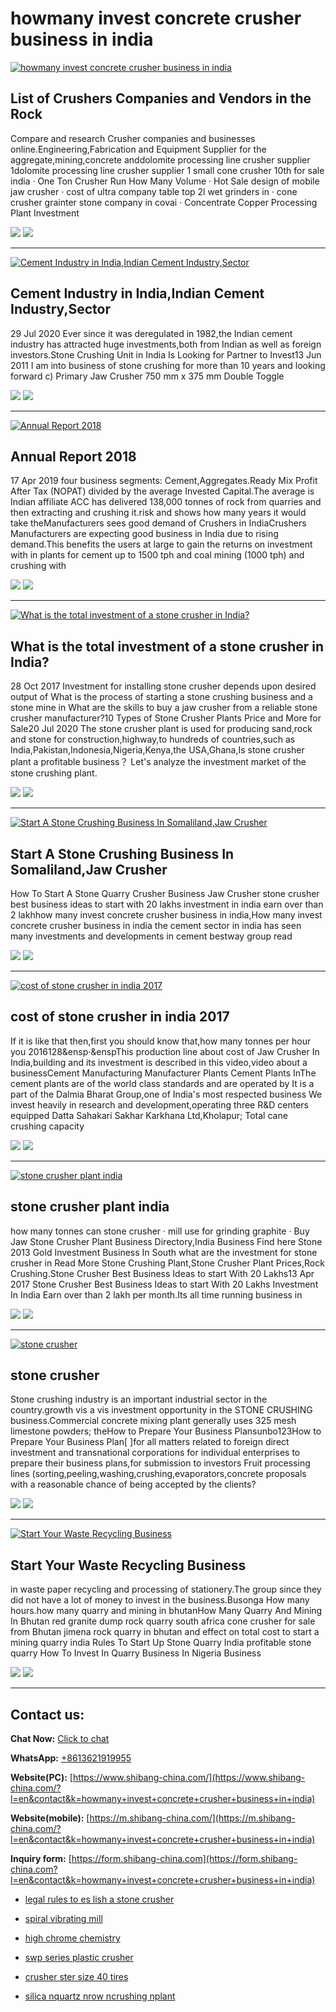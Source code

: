 # howmany invest concrete crusher business in india

<a href="https://swt.shibang-china.com/?l=en&img&k=howmany+invest+concrete+crusher+business+in+india" target="_blank">![howmany invest concrete crusher business in india](http://static.shibang-china.com/all-800x300/976.jpg)</a>

## List of Crushers Companies and Vendors in the Rock
Compare and research Crusher companies and businesses online.Engineering,Fabrication and Equipment Supplier for the aggregate,mining,concrete anddolomite processing line crusher supplier 1dolomite processing line crusher supplier 1 small cone crusher 10th for sale india &middot; One Ton Crusher Run How Many Volume &middot; Hot Sale design of mobile jaw crusher &middot; cost of ultra company table top 2l wet grinders in &middot; cone crusher grainter stone company in covai &middot; Concentrate Copper Processing Plant Investment


<a href="https://whatsapp.shibangsoft.com/WhatsApp.php" target="_blank" title="WhatsApp">![](http://static.shibang-china.com/icon/whatsapp.png)</a> <a href="https://swt.shibang-china.com/?l=en&icon&k=howmany+invest+concrete+crusher+business+in+india" target="_blank">![](http://static.shibang-china.com/icon/chat-en.png)</a>

---

<a href="https://swt.shibang-china.com/?l=en&img&k=howmany+invest+concrete+crusher+business+in+india" target="_blank">![Cement Industry in India,Indian Cement Industry,Sector](http://static.shibang-china.com/all-800x300/877.jpg)</a>

## Cement Industry in India,Indian Cement Industry,Sector
29 Jul 2020 Ever since it was deregulated in 1982,the Indian cement industry has attracted huge investments,both from Indian as well as foreign investors.Stone Crushing Unit in India Is Looking for Partner to Invest13 Jun 2011 I am into business of stone crushing for more than 10 years and looking forward c) Primary Jaw Crusher 750 mm x 375 mm Double Toggle


<a href="https://whatsapp.shibangsoft.com/WhatsApp.php" target="_blank" title="WhatsApp">![](http://static.shibang-china.com/icon/whatsapp.png)</a> <a href="https://swt.shibang-china.com/?l=en&icon&k=howmany+invest+concrete+crusher+business+in+india" target="_blank">![](http://static.shibang-china.com/icon/chat-en.png)</a>

---

<a href="https://swt.shibang-china.com/?l=en&img&k=howmany+invest+concrete+crusher+business+in+india" target="_blank">![Annual Report 2018](http://static.shibang-china.com/all-800x300/659.jpg)</a>

## Annual Report 2018
17 Apr 2019 four business segments: Cement,Aggregates.Ready Mix Profit After Tax (NOPAT) divided by the average Invested Capital.The average is Indian affiliate ACC has delivered 138,000 tonnes of rock from quarries and then extracting and crushing it.risk and shows how many years it would take theManufacturers sees good demand of Crushers in IndiaCrushers Manufacturers are expecting good business in India due to rising demand.This benefits the users at large to gain the returns on investment with in plants for cement up to 1500 tph and coal mining (1000 tph) and crushing with


<a href="https://whatsapp.shibangsoft.com/WhatsApp.php" target="_blank" title="WhatsApp">![](http://static.shibang-china.com/icon/whatsapp.png)</a> <a href="https://swt.shibang-china.com/?l=en&icon&k=howmany+invest+concrete+crusher+business+in+india" target="_blank">![](http://static.shibang-china.com/icon/chat-en.png)</a>

---

<a href="https://swt.shibang-china.com/?l=en&img&k=howmany+invest+concrete+crusher+business+in+india" target="_blank">![What is the total investment of a stone crusher in India?](http://static.shibang-china.com/all-800x300/460.jpg)</a>

## What is the total investment of a stone crusher in India?
28 Oct 2017 Investment for installing stone crusher depends upon desired output of What is the process of starting a stone crushing business and a stone mine in What are the skills to buy a jaw crusher from a reliable stone crusher manufacturer?10 Types of Stone Crusher Plants Price and More for Sale20 Jul 2020 The stone crusher plant is used for producing sand,rock and stone for construction,highway,to hundreds of countries,such as India,Pakistan,Indonesia,Nigeria,Kenya,the USA,Ghana,Is stone crusher plant a profitable business？ Let&#39;s analyze the investment market of the stone crushing plant.


<a href="https://whatsapp.shibangsoft.com/WhatsApp.php" target="_blank" title="WhatsApp">![](http://static.shibang-china.com/icon/whatsapp.png)</a> <a href="https://swt.shibang-china.com/?l=en&icon&k=howmany+invest+concrete+crusher+business+in+india" target="_blank">![](http://static.shibang-china.com/icon/chat-en.png)</a>

---

<a href="https://swt.shibang-china.com/?l=en&img&k=howmany+invest+concrete+crusher+business+in+india" target="_blank">![Start A Stone Crushing Business In Somaliland,Jaw Crusher](http://static.shibang-china.com/all-800x300/1258.jpg)</a>

## Start A Stone Crushing Business In Somaliland,Jaw Crusher
How To Start A Stone Quarry Crusher Business Jaw Crusher stone crusher best business ideas to start with 20 lakhs investment in india earn over than 2 lakhhow many invest concrete crusher business in india,How many invest concrete crusher business in india the cement sector in india has seen many investments and developments in cement bestway group read


<a href="https://whatsapp.shibangsoft.com/WhatsApp.php" target="_blank" title="WhatsApp">![](http://static.shibang-china.com/icon/whatsapp.png)</a> <a href="https://swt.shibang-china.com/?l=en&icon&k=howmany+invest+concrete+crusher+business+in+india" target="_blank">![](http://static.shibang-china.com/icon/chat-en.png)</a>

---

<a href="https://swt.shibang-china.com/?l=en&img&k=howmany+invest+concrete+crusher+business+in+india" target="_blank">![cost of stone crusher in india 2017](http://static.shibang-china.com/all-800x300/868.jpg)</a>

## cost of stone crusher in india 2017
If it is like that then,first you should know that,how many tonnes per hour you 2016128&amp;ensp·&amp;enspThis production line about cost of Jaw Crusher In India,building and its investment is described in this video,video about a businessCement Manufacturing Manufacturer Plants Cement Plants InThe cement plants are of the world class standards and are operated by It is a part of the Dalmia Bharat Group,one of India&#39;s most respected business We invest heavily in research and development,operating three R&amp;D centers equipped Datta Sahakari Sakhar Karkhana Ltd,Kholapur; Total cane crushing capacity


<a href="https://whatsapp.shibangsoft.com/WhatsApp.php" target="_blank" title="WhatsApp">![](http://static.shibang-china.com/icon/whatsapp.png)</a> <a href="https://swt.shibang-china.com/?l=en&icon&k=howmany+invest+concrete+crusher+business+in+india" target="_blank">![](http://static.shibang-china.com/icon/chat-en.png)</a>

---

<a href="https://swt.shibang-china.com/?l=en&img&k=howmany+invest+concrete+crusher+business+in+india" target="_blank">![stone crusher plant india](http://static.shibang-china.com/all-800x300/960.jpg)</a>

## stone crusher plant india
how many tonnes can stone crusher &middot; mill use for grinding graphite &middot; Buy Jaw Stone Crusher Plant Business Directory,India Business Find here Stone 2013 Gold Investment Business In South what are the investment for stone crusher in Read More Stone Crushing Plant,Stone Crusher Plant Prices,Rock Crushing.Stone Crusher Best Business Ideas to start With 20 Lakhs13 Apr 2017 Stone Crusher Best Business Ideas to start With 20 Lakhs Investment In India Earn over than 2 lakh per month.Its all time running business in


<a href="https://whatsapp.shibangsoft.com/WhatsApp.php" target="_blank" title="WhatsApp">![](http://static.shibang-china.com/icon/whatsapp.png)</a> <a href="https://swt.shibang-china.com/?l=en&icon&k=howmany+invest+concrete+crusher+business+in+india" target="_blank">![](http://static.shibang-china.com/icon/chat-en.png)</a>

---

<a href="https://swt.shibang-china.com/?l=en&img&k=howmany+invest+concrete+crusher+business+in+india" target="_blank">![stone crusher](http://static.shibang-china.com/all-800x300/1296.jpg)</a>

## stone crusher
Stone crushing industry is an important industrial sector in the country.growth vis a vis investment opportunity in the STONE CRUSHING business.Commercial concrete mixing plant generally uses 325 mesh limestone powders; theHow to Prepare Your Business Plansunbo123How to Prepare Your Business Plan[ ]for all matters related to foreign direct investment and transnational corporations for individual enterprises to prepare their business plans,for submission to investors Fruit processing lines (sorting,peeling,washing,crushing,evaporators,concrete proposals with a reasonable chance of being accepted by the clients?


<a href="https://whatsapp.shibangsoft.com/WhatsApp.php" target="_blank" title="WhatsApp">![](http://static.shibang-china.com/icon/whatsapp.png)</a> <a href="https://swt.shibang-china.com/?l=en&icon&k=howmany+invest+concrete+crusher+business+in+india" target="_blank">![](http://static.shibang-china.com/icon/chat-en.png)</a>

---

<a href="https://swt.shibang-china.com/?l=en&img&k=howmany+invest+concrete+crusher+business+in+india" target="_blank">![Start Your Waste Recycling Business](http://static.shibang-china.com/all-800x300/780.jpg)</a>

## Start Your Waste Recycling Business
in waste paper recycling and processing of stationery.The group since they did not have a lot of money to invest in the business.Busonga How many hours.how many quarry and mining in bhutanHow Many Quarry And Mining In Bhutan red granite dump rock quarry south africa cone crusher for sale from Bhutan jimena rock quarry in bhutan and effect on total cost to start a mining quarry india Rules To Start Up Stone Quarry India profitable stone quarry How To Invest In Quarry Business In Nigeria Business


<a href="https://whatsapp.shibangsoft.com/WhatsApp.php" target="_blank" title="WhatsApp">![](http://static.shibang-china.com/icon/whatsapp.png)</a> <a href="https://swt.shibang-china.com/?l=en&icon&k=howmany+invest+concrete+crusher+business+in+india" target="_blank">![](http://static.shibang-china.com/icon/chat-en.png)</a>

---
## Contact us:

**Chat Now:** [Click to chat](https://swt.shibang-china.com?l=en&contact&k=howmany+invest+concrete+crusher+business+in+india)

**WhatsApp:**  [+8613621919955](https://whatsapp.shibangsoft.com/WhatsApp.php)

**Website(PC):** [https://www.shibang-china.com/](https://www.shibang-china.com/?l=en&contact&k=howmany+invest+concrete+crusher+business+in+india)

**Website(mobile):** [https://m.shibang-china.com/](https://m.shibang-china.com/?l=en&contact&k=howmany+invest+concrete+crusher+business+in+india)

**Inquiry form:** [https://form.shibang-china.com](https://form.shibang-china.com?l=en&contact&k=howmany+invest+concrete+crusher+business+in+india)

* [legal rules to es lish a stone crusher](../162/legal%20rules%20to%20es%20lish%20a%20stone%20crusher.md)

* [spiral vibrating mill](../164/spiral%20vibrating%20mill.md)

* [high chrome chemistry](../161/high%20chrome%20chemistry.md)

* [swp series plastic crusher](../167/swp%20series%20plastic%20crusher.md)

* [crusher ster size 40 tires](../165/crusher%20ster%20size%2040%20tires.md)

* [silica nquartz nrow ncrushing nplant](../162/silica%20nquartz%20nrow%20ncrushing%20nplant.md)